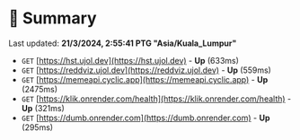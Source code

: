 # 📖 Summary
Last updated: **21/3/2024, 2:55:41 PTG "Asia/Kuala_Lumpur"**

- `GET` [https://hst.ujol.dev](https://hst.ujol.dev) - **Up** (633ms)
- `GET` [https://reddviz.ujol.dev](https://reddviz.ujol.dev) - **Up** (559ms)
- `GET` [https://memeapi.cyclic.app](https://memeapi.cyclic.app) - **Up** (2475ms)
- `GET` [https://klik.onrender.com/health](https://klik.onrender.com/health) - **Up** (321ms)
- `GET` [https://dumb.onrender.com](https://dumb.onrender.com) - **Up** (295ms)
